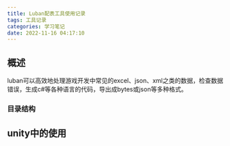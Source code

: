 ```yaml
---
title: Luban配表工具使用记录
tags: 工具记录
categories: 学习笔记
date: 2022-11-16 04:17:10
---
```

## 概述
luban可以高效地处理游戏开发中常见的excel、json、xml之类的数据，检查数据错误，生成c#等各种语言的代码，导出成bytes或json等多种格式。
### 目录结构


## unity中的使用